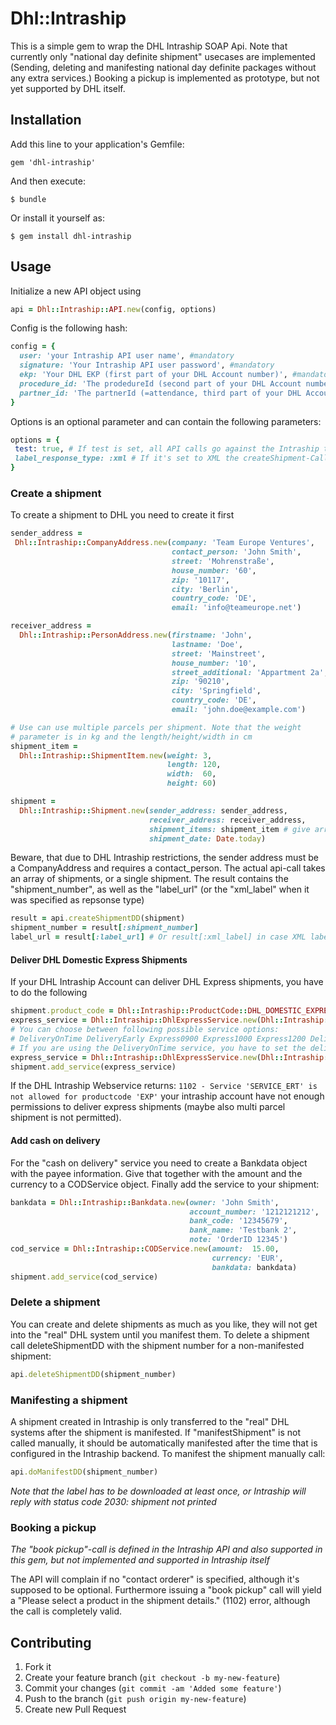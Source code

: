 # Dhl::Intraship

This is a simple gem to wrap the DHL Intraship SOAP Api. Note that currently only "national day definite shipment" usecases are implemented  (Sending, deleting and manifesting national day definite packages without any extra services.)
Booking a pickup is implemented as prototype, but not yet supported by DHL itself.

## Installation

Add this line to your application's Gemfile:

    gem 'dhl-intraship'

And then execute:

    $ bundle

Or install it yourself as:

    $ gem install dhl-intraship

## Usage

Initialize a new API object using

```ruby
api = Dhl::Intraship::API.new(config, options)
```

Config is the following hash:

```ruby
config = {
  user: 'your Intraship API user name', #mandatory
  signature: 'Your Intraship API user password', #mandatory
  ekp: 'Your DHL EKP (first part of your DHL Account number)', #mandatory
  procedure_id: 'The prodedureId (second part of your DHL Account number)', #optional, defaults to '01'
  partner_id: 'The partnerId (=attendance, third part of your DHL Account number)' #optional, defaults to '01'
}
```

Options is an optional parameter and can contain the following parameters:

```ruby
options = {
 test: true, # If test is set, all API calls go against the Intraship test system
 label_response_type: :xml # If it's set to XML the createShipment-Calls return the label data as XML instead of the PDF-Link
}
```

### Create a shipment

To create a shipment to DHL you need to create it first


```ruby
sender_address =
 Dhl::Intraship::CompanyAddress.new(company: 'Team Europe Ventures',
                                    contact_person: 'John Smith',
                                    street: 'Mohrenstraße',
                                    house_number: '60',
                                    zip: '10117',
                                    city: 'Berlin',
                                    country_code: 'DE',
                                    email: 'info@teameurope.net')

receiver_address =
  Dhl::Intraship::PersonAddress.new(firstname: 'John',
                                    lastname: 'Doe',
                                    street: 'Mainstreet',
                                    house_number: '10',
                                    street_additional: 'Appartment 2a',
                                    zip: '90210',
                                    city: 'Springfield',
                                    country_code: 'DE',
                                    email: 'john.doe@example.com')

# Use can use multiple parcels per shipment. Note that the weight
# parameter is in kg and the length/height/width in cm
shipment_item =
  Dhl::Intraship::ShipmentItem.new(weight: 3,
                                   length: 120,
                                   width:  60,
                                   height: 60)

shipment =
  Dhl::Intraship::Shipment.new(sender_address: sender_address,
                               receiver_address: receiver_address,
                               shipment_items: shipment_item # give array for multiple parcel shipment
                               shipment_date: Date.today)
```

Beware, that due to DHL Intraship restrictions, the sender address
must be a CompanyAddress and requires a contact_person.  The actual
api-call takes an array of shipments, or a single shipment.  The
result contains the "shipment_number", as well as the "label_url" (or
the "xml_label" when it was specified as repsonse type)

```ruby
result = api.createShipmentDD(shipment)
shipment_number = result[:shipment_number]
label_url = result[:label_url] # Or result[:xml_label] in case XML label was set in the options
```
#### Deliver DHL Domestic Express Shipments

If your DHL Intraship Account can deliver DHL Express shipments, you have to do the following

```ruby
shipment.product_code = Dhl::Intraship::ProductCode::DHL_DOMESTIC_EXPRESS # will set the product code to EXP
express_service = Dhl::Intraship::DhlExpressService.new(Dhl::Intraship::DhlExpressService::EXPRESS1200)
# You can choose between following possible service options:
# DeliveryOnTime DeliveryEarly Express0900 Express1000 Express1200 DeliveryAfternoon DeliveryEvening ExpressSaturday ExpressSunday
# If you are using the DeliveryOnTime service, you have to set the delivery time (format 'hh:mm'):
express_service = Dhl::Intraship::DhlExpressService.new(Dhl::Intraship::DhlExpressService::DELIVERY_ON_TIME, '14:00')
shipment.add_service(express_service)
```

If the DHL Intraship Webservice returns: `1102 - Service 'SERVICE_ERT'
is not allowed for productcode 'EXP'`
your intraship account have not enough permissions to deliver 
express shipments (maybe also multi parcel shipment is not permitted).

#### Add cash on delivery

For the "cash on delivery" service you need to create a Bankdata object with the payee information.
Give that together with the amount and the currency to a CODService object. Finally add the service to your shipment:

```ruby
bankdata = Dhl::Intraship::Bankdata.new(owner: 'John Smith',
                                        account_number: '1212121212',
                                        bank_code: '12345679',
                                        bank_name: 'Testbank 2',
                                        note: 'OrderID 12345')
cod_service = Dhl::Intraship::CODService.new(amount:  15.00,
                                             currency: 'EUR',
                                             bankdata: bankdata)
shipment.add_service(cod_service)
```

### Delete a shipment

You can create and delete shipments as much as you like, they will not get into the "real" DHL system until you manifest them.
To delete a shipment call deleteShipmentDD with the shipment number for a non-manifested shipment:

```ruby
api.deleteShipmentDD(shipment_number)
```

### Manifesting a shipment

A shipment created in Intraship is only transferred to the "real" DHL systems after the shipment is manifested.
If "manifestShipment" is not called manually, it should be automatically manifested after the time that is configured in the Intraship backend.
To manifest the shipment manually call:

```ruby
api.doManifestDD(shipment_number)
```

*Note that the label has to be downloaded at least once, or Intraship will reply with status code 2030: shipment not printed*

### Booking a pickup

*The "book pickup"-call is defined in the Intraship API and also supported in this gem, but not implemented and supported in Intraship itself*

The API will complain if no "contact orderer" is specified, although it's supposed to be optional. Furthermore issuing a "book pickup" call will yield a  "Please select a product in the shipment details." (1102) error, although the call is completely valid.

## Contributing

1. Fork it
2. Create your feature branch (`git checkout -b my-new-feature`)
3. Commit your changes (`git commit -am 'Added some feature'`)
4. Push to the branch (`git push origin my-new-feature`)
5. Create new Pull Request
